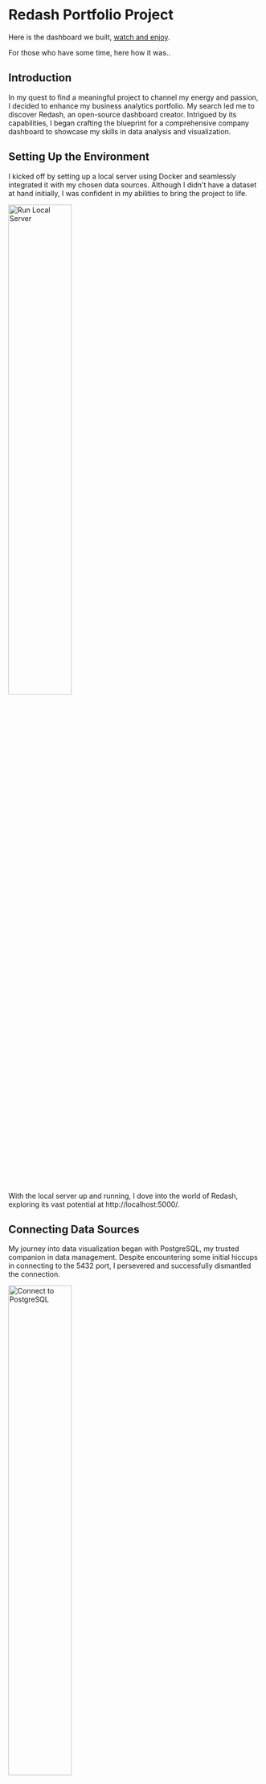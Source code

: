 # Redash Portfolio Project 
Here is the dashboard we built, [watch and enjoy](http://localhost:5000/public/dashboards/c5ojCwJIpz885OpA5ALjdUjjhpkzqV6DLoSoT1c2?org_slug=default).

For those who have some time, here how it was..

## Introduction

In my quest to find a meaningful project to channel my energy and passion, I decided to enhance my business analytics portfolio. My search led me to discover Redash, an open-source dashboard creator. Intrigued by its capabilities, I began crafting the blueprint for a comprehensive company dashboard to showcase my skills in data analysis and visualization.

## Setting Up the Environment

I kicked off by setting up a local server using Docker and seamlessly integrated it with my chosen data sources. Although I didn't have a dataset at hand initially, I was confident in my abilities to bring the project to life.

<img src="https://github.com/Christymacarena/redash/assets/110884096/a22c9b9e-ae6a-4a43-9c15-f14d21271947" alt="Run Local Server" width="50%">

With the local server up and running, I dove into the world of Redash, exploring its vast potential at http://localhost:5000/.

## Connecting Data Sources

My journey into data visualization began with PostgreSQL, my trusted companion in data management. Despite encountering some initial hiccups in connecting to the 5432 port, I persevered and successfully dismantled the connection. 

<img src="https://github.com/Christymacarena/redash/assets/110884096/eb07d941-ac43-4d1b-a7ca-9b8198d76213" alt="Connect to PostgreSQL" width="50%">

Determined to explore the full spectrum of possibilities, I ventured into Clickhouse. Overcoming challenges with URL and CURL configurations, I triumphed in establishing a seamless connection.

<img src="https://github.com/Christymacarena/redash/assets/110884096/68f2e93c-412e-40c7-9475-9c3b6da1a9ee" alt="Connect to Clickhouse" width="40%">

## Crafting the Dashboard

With all systems connected and automated, I set out to leverage this powerful toolkit to construct the company's dashboard.

<img src="https://github.com/Christymacarena/redash/assets/110884096/6852009b-b107-4dc6-9a01-b9696c2c6b34" alt="Dashboard Preview" width="50%">

One of the standout features of Redash is its multifilter functionality, allowing users to extract precise insights from their datasets effortlessly.

<img src="https://github.com/Christymacarena/redash/assets/110884096/e4752e47-bcdd-4ef8-82bb-621118fd5e37" alt="Multifilter Visualization" width="50%">

## Exploring Data Insights

I delved into SQL queries to uncover insights from the data, crafting queries that offered valuable perspectives on business metrics.

<details>
  <summary>Click to expand SQL Code</summary> 
```sql
SELECT
    toStartOfMonth(toDate(Date)) AS Month,
    multiIf(
        '{{ cmp }}' = 'No', 
            if(
                toStartOfMonth(toDate(Date)) BETWEEN '{{ dates.start }}' AND '{{ dates.end }}', 
                'Current period', 
                'Comparative period'
            ),
        '{{ cmp }}' = 'With last month', 
            if(
                (toDate(addMonths(Date, -1)) BETWEEN '{{ dates.start }}' AND '{{ dates.end }}') 
                OR 
                ( toStartOfMonth(toDate(Date)) BETWEEN '{{ dates.start }}' AND '{{ dates.end }}'), 
                'Current period', 
                'Comparative period'
            ),
        NULL
    ) AS Comparing,
    SUM(Quantity) AS Total_Quantity,
    Country,
    State,
    `Product Category` AS PCategory,
    `Sub Category` AS SubCategory,
    SUM(Revenue) - SUM(Cost) AS Gross_Profit,
    SUM(
        CASE
            WHEN `Customer Gender` = 'F' THEN 1
            ELSE 0
        END
    ) AS Female_Count,
    AVG(
        CASE
            WHEN `Customer Gender` = 'F' THEN `Customer Age`
        END
    ) AS Avg_Female_Age,
    SUM(
        CASE
            WHEN `Customer Gender` = 'M' THEN 1
            ELSE 0
        END
    ) AS Male_Count,
    AVG(
        CASE
            WHEN `Customer Gender` = 'M' THEN `Customer Age`
        END
    ) AS Avg_Male_Age
FROM
    default.salesforcourse_4fe2kehu
WHERE 
    (
        '{{ cmp }}' = 'No' AND 
        toStartOfMonth(toDate(Date)) BETWEEN '{{ dates.start }}' AND '{{ dates.end }}'
    )
    OR
    (
        '{{ cmp }}' = 'With last month' AND 
        (
            (
                toStartOfMonth(toDate('{{ dates.end }}')) = toStartOfMonth(toDate(addMonths(Date, -1))) 
                AND 
                toStartOfMonth(toDate('{{ dates.start }}')) = toStartOfMonth(toDate(Date))
            ) 
             OR
            (
        '{{ cmp }}' = 'With last month' AND 
        (
            (toDate(addMonths(Date, 1)) BETWEEN '{{ dates.start }}' AND '{{ dates.end }}') 
            OR 
            (toDate(Date) BETWEEN '{{ dates.start }}' AND '{{ dates.end }}')
        )
            )
        )
    )
GROUP BY
    Month,
    Comparing,
    Country,
    State,
    PCategory, 
    SubCategory
ORDER BY
    Gross_Profit DESC;
```
</details>


## Visualizing Insights

Armed with aggregated values and diverse timelines, I embarked on a journey of visualization, unlocking a wealth of insights.

1. Time Series Analysis:

-Line charts showing trends in Gross Profit and Total Quantity over last year

<details>
  <summary>Click to expand SQL Code</summary>
```sql
  
SELECT
    toStartOfMonth(toDate(Date)) AS Month,
    SUM(Quantity) AS Total_Quantity,
    Country,
    State,
    `Product Category` AS PCategory,
    `Sub Category` AS SubCategory,
    SUM(Revenue - Cost) AS Gross_Profit, -- Calculate total gross profit
    SUM(
        CASE WHEN `Customer Gender` = 'F' THEN 1 ELSE 0 END
    ) AS Female_Count,
    AVG(
        CASE WHEN `Customer Gender` = 'F' THEN `Customer Age` END
    ) AS Avg_Female_Age,
    SUM(
        CASE WHEN `Customer Gender` = 'M' THEN 1 ELSE 0 END
    ) AS Male_Count,
    AVG(
        CASE WHEN `Customer Gender` = 'M' THEN `Customer Age` END
    ) AS Avg_Male_Age
FROM
    default.salesforcourse_4fe2kehu
WHERE 
    toStartOfMonth(toDate(Date)) BETWEEN '{{ dates.start }}' AND '{{ dates.end }}'
GROUP BY
    Month,
    Country,
    State,
    PCategory, 
    SubCategory
ORDER BY
    Gross_Profit DESC;
</details>



-Stacked bar charts comparing Total Quantity and Gross Profit between the last month and previus month

<details>
  <summary>Click to expand SQL Code</summary> 
```sql
SELECT
    toStartOfMonth(toDate(Date)) AS Month,
    multiIf(
        '{{ cmp }}' = 'No', 
            if(
                toStartOfMonth(toDate(Date)) BETWEEN '{{ dates.start }}' AND '{{ dates.end }}', 
                'Current period', 
                'Comparative period'
            ),
        '{{ cmp }}' = 'With last month', 
            if(
                (toDate(addMonths(Date, -1)) BETWEEN '{{ dates.start }}' AND '{{ dates.end }}') 
                OR 
                ( toStartOfMonth(toDate(Date)) BETWEEN '{{ dates.start }}' AND '{{ dates.end }}'), 
                'Current period', 
                'Comparative period'
            ),
        NULL
    ) AS Comparing,
    SUM(Quantity) AS Total_Quantity,
    Country,
    State,
    `Product Category` AS PCategory,
    `Sub Category` AS SubCategory,
    SUM(Revenue) - SUM(Cost) AS Gross_Profit,
    SUM(
        CASE
            WHEN `Customer Gender` = 'F' THEN 1
            ELSE 0
        END
    ) AS Female_Count,
    AVG(
        CASE
            WHEN `Customer Gender` = 'F' THEN `Customer Age`
        END
    ) AS Avg_Female_Age,
    SUM(
        CASE
            WHEN `Customer Gender` = 'M' THEN 1
            ELSE 0
        END
    ) AS Male_Count,
    AVG(
        CASE
            WHEN `Customer Gender` = 'M' THEN `Customer Age`
        END
    ) AS Avg_Male_Age
FROM
    default.salesforcourse_4fe2kehu
WHERE 
    (
        '{{ cmp }}' = 'No' AND 
        toStartOfMonth(toDate(Date)) BETWEEN '{{ dates.start }}' AND '{{ dates.end }}'
    )
    OR
    (
        '{{ cmp }}' = 'With last month' AND 
        (
            (
                toStartOfMonth(toDate('{{ dates.end }}')) = toStartOfMonth(toDate(addMonths(Date, -1))) 
                AND 
                toStartOfMonth(toDate('{{ dates.start }}')) = toStartOfMonth(toDate(Date))
            ) 
             OR
            (
        '{{ cmp }}' = 'With last month' AND 
        (
            (toDate(addMonths(Date, 1)) BETWEEN '{{ dates.start }}' AND '{{ dates.end }}') 
            OR 
            (toDate(Date) BETWEEN '{{ dates.start }}' AND '{{ dates.end }}')
        )
            )
        )
    )
GROUP BY
    Month,
    Comparing,
    Country,
    State,
    PCategory, 
    SubCategory
ORDER BY
    Gross_Profit DESC;
</details>


2.Geospatial Analysis:

-Geographical heatmaps showing Average Revenue per Transaction by Country (sorry, server was too slow to work woth these data)
-Even can be a fancy Bubble map visualizing the distribution of Female Count and Male Count by geographical regions, but we don't hace lat and long:) so next time.

3.Product Category Analysis:

-Horizontal bar charts displaying Total Quantity and Gross Profit by Product Category.
-Treemaps representing the hierarchy of Product Categories and Subcategories based on Gross Profit.
Buuuuuuuuuut. i dint have Treemap in my version of Redash so i provided sunburns sequence

<details>
  <summary>Click to expand SQL Code</summary>
```sql
WITH SequenceCTE AS (
  SELECT
    "Product Category" AS stage1,
    "Sub Category" AS stage2,
    NULL AS stage3,
    NULL AS stage4,
    NULL AS stage5,
    COUNT(*) AS value
  FROM
    default.salesforcourse_4fe2kehu
  WHERE 
    toStartOfMonth(toDate("Date")) BETWEEN '{{ dates.start }}' AND '{{ dates.end }}'
  GROUP BY
    "Product Category",
    "Sub Category"
)
SELECT
  stage1,
  stage2,
  stage3,
  stage4,
  stage5,
  value
FROM
  SequenceCTE
ORDER BY
  value DESC;
</details>


3.Customer Demographics Analysis:

-Pie charts illustrating the distribution of Female and Male customers.
-Box plots showcasing the distribution of Average Female Age and Average Male Age across different product categories.

<details>
  <summary>Click to expand SQL Code</summary>
```sql
WITH GenderCounts AS (
    SELECT
        SUM(
            CASE WHEN `Customer Gender` = 'F' THEN 1 ELSE 0 END
        ) AS Female_Count,
        SUM(
            CASE WHEN `Customer Gender` = 'M' THEN 1 ELSE 0 END
        ) AS Male_Count,
        AVG(
            CASE WHEN `Customer Gender` = 'F' THEN "Revenue" - "Cost" ELSE NULL END
        ) AS Avg_Female_Gross_Profit,
        AVG(
            CASE WHEN `Customer Gender` = 'M' THEN "Revenue" - "Cost" ELSE NULL END
        ) AS Avg_Male_Gross_Profit,
        SUM(
            CASE WHEN `Customer Gender` = 'F' THEN "Quantity" ELSE 0 END
        ) AS Total_Female_Quantity,
        SUM(
            CASE WHEN `Customer Gender` = 'M' THEN "Quantity" ELSE 0 END
        ) AS Total_Male_Quantity
    FROM
        default.salesforcourse_4fe2kehu
    WHERE 
        toStartOfMonth(toDate(Date)) BETWEEN '{{ dates.start }}' AND '{{ dates.end }}'
)
SELECT
    'Female' AS Gender,
    Female_Count AS Count,
    Avg_Female_Gross_Profit AS Avg_Gross_Profit,
    Total_Female_Quantity AS Total_Quantity
FROM
    GenderCounts
UNION ALL
SELECT
    'Male' AS Gender,
    Male_Count AS Count,
    Avg_Male_Gross_Profit AS Avg_Gross_Profit,
    Total_Male_Quantity AS Total_Quantity
FROM
    GenderCounts;
</details>


4. Comparative Analysis:

*By juxtaposing metrics from different periods, our Comparative Analysis provides a comprehensive view of performance evolution, empowering stakeholders to make data-driven decisions and optimize business strategies
-Dual-axis line charts comparing Total Quantity and Gross Profit between the Current Period and Comparative Period.
-Side-by-side bar charts displaying Total Quantity and Gross Profit for the Current Period and Comparative Period.

<details>
  <summary>Click to expand SQL Code</summary>
```sql
WITH CohortCTE AS (
    SELECT
        toStartOfMonth(Date) AS Cohort_Month,
        "Product Category" AS Product_Category,
        AVG("Unit Price" - "Unit Cost") AS Avg_Profit_Margin,
        SUM(Revenue - Cost) AS Total_Profit
    FROM
        default.salesforcourse_4fe2kehu
    GROUP BY
        Cohort_Month,
        Product_Category
    ORDER BY
        Cohort_Month
)
SELECT
    Cohort_Month,
    Product_Category,
    AVG(Avg_Profit_Margin) AS Avg_Profit_Margin,
    SUM(Total_Profit) AS Total_Profit
FROM
    CohortCTE
GROUP BY
    Cohort_Month,
    Product_Category
ORDER BY
    Cohort_Month;
</details>


5. Overall Performance Metrics:

-KPI widgets showing aggregated metrics such as Total Quantity, Gross Profit, Female Count, and Male Count.
Gauges representing the percentage change in Total Quantity and Gross Profit compared to the previous period.

6. Customer Segmentation:

-Scatter plots visualizing the relationship between Gross Profit and Customer Age, segmented by gender.
-Radar charts comparing the average Gross Profit and Total Quantity for different customer segments.

## So let's go straight to conclusions:


Customer Demographics:
Majority of customers fall within the age range of 32-45 years, indicating a mature target audience.
Gender distribution is nearly equal, with approximately 47-53 split between male and female customers.
The average age of customers across different product categories ranges from 34 to 38 years, with the youngest customers observed in the road bikes category.

Product Performance:
Accessories emerge as the largest category of goods sold, with notable popularity in subcategories such as tires and tubes, and bottles and cages.
Assessing metrics like Total Quantity, Revenue, and Gross Profit helps identify top-performing products or categories, offering insights into factors driving their success.
Understanding the relationship between Unit Cost, Unit Price, and Gross Profit enables optimization of pricing strategies to enhance profitability.

Geospatial Analysis:
The US leads in terms of quantity of goods sold across all categories, while Germany boasts higher average revenue per transaction, suggesting lucrative market potential.
Geographical heatmaps visualize revenue or sales distribution across different countries or regions, facilitating targeted marketing efforts.
Time Series Analysis:

The business witnessed significant improvement from 2015 to 2016, with Gross Profit turning consistently positive over time.
Tracking trends in Total Quantity, Revenue, and Gross Profit helps identify seasonal patterns and long-term growth trends, enabling proactive business decisions.Customer Segmentation:
Despite limited data, the gender distribution analysis provides insights into customer demographics, aiding in personalized marketing campaigns.
Analyzing customer retention rates and lifetime value guides prioritization of customer acquisition and retention strategies.

Cost Analysis:
Evaluating cost distribution across product categories helps identify areas for cost optimization and potential cost-saving opportunities.
Products with high margins and low production costs should be prioritized in marketing efforts to maximize profitability and cost-effectiveness.
In summary, leveraging insights from customer demographics, product performance, geospatial analysis, time series analysis, customer segmentation, and cost analysis enables data-driven decision-making and strategic planning for business growth and profitability.
